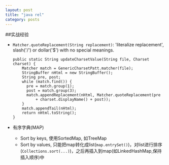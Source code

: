 ```yaml
---
layout: post
title: "java rel"
category: posts
---
```


##实战经验
* `Matcher.quoteReplacement(String replacement)`: 'literalize replacement', slash('/') or dollar('$') with no special meanings.   

      public static String updateCharsetValue(String file, Charset charset) {
          Matcher match = GenericCharsetPatt.matcher(file);
          StringBuffer nHtml = new StringBuffer();
          String pre, post;
          while (match.find()) {
            pre = match.group(1);
            post = match.group(3);
            match.appendReplacement(nHtml, Matcher.quoteReplacement(pre
                + charset.displayName() + post));
          }
          match.appendTail(nHtml);
          return nHtml.toString();
      }

* 有序字典(MAP)
    * Sort by keys, 使用SortedMap, 如TreeMap
    * Sort by values, 只能把map转化成list(`map.entrySet()`)，对list进行排序(`Collections.sort(...)`)，之后再插入到map(如LinkedHashMap,保持插入顺序)中
